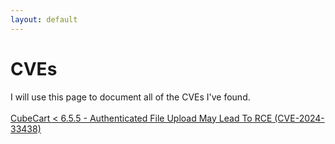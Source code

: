 ```yaml
---
layout: default
---
```


# CVEs

I will use this page to document all of the CVEs I've found.<br><br>
<a href="./cve/cve-2024-33438.html">CubeCart < 6.5.5 - Authenticated File Upload May Lead To RCE (CVE-2024-33438)</a>
